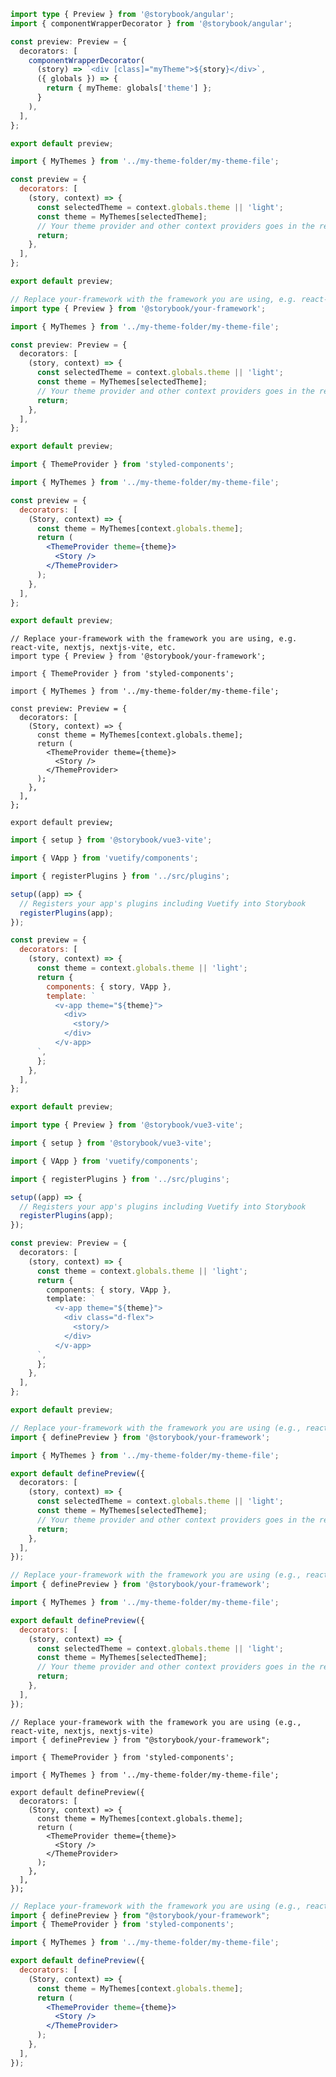 ```ts filename=".storybook/preview.js" renderer="angular" language="ts"
import type { Preview } from '@storybook/angular';
import { componentWrapperDecorator } from '@storybook/angular';

const preview: Preview = {
  decorators: [
    componentWrapperDecorator(
      (story) => `<div [class]="myTheme">${story}</div>`,
      ({ globals }) => {
        return { myTheme: globals['theme'] };
      }
    ),
  ],
};

export default preview;
```

```js filename=".storybook/preview.js" renderer="common" language="js" tabTitle="CSF 3"
import { MyThemes } from '../my-theme-folder/my-theme-file';

const preview = {
  decorators: [
    (story, context) => {
      const selectedTheme = context.globals.theme || 'light';
      const theme = MyThemes[selectedTheme];
      // Your theme provider and other context providers goes in the return statement
      return;
    },
  ],
};

export default preview;
```

```ts filename=".storybook/preview.ts" renderer="common" language="ts" tabTitle="CSF 3"
// Replace your-framework with the framework you are using, e.g. react-vite, nextjs, vue3-vite, etc.
import type { Preview } from '@storybook/your-framework';

import { MyThemes } from '../my-theme-folder/my-theme-file';

const preview: Preview = {
  decorators: [
    (story, context) => {
      const selectedTheme = context.globals.theme || 'light';
      const theme = MyThemes[selectedTheme];
      // Your theme provider and other context providers goes in the return statement
      return;
    },
  ],
};

export default preview;
```

```jsx filename=".storybook/preview.js|jsx" renderer="react" language="js" tabTitle="CSF 3"
import { ThemeProvider } from 'styled-components';

import { MyThemes } from '../my-theme-folder/my-theme-file';

const preview = {
  decorators: [
    (Story, context) => {
      const theme = MyThemes[context.globals.theme];
      return (
        <ThemeProvider theme={theme}>
          <Story />
        </ThemeProvider>
      );
    },
  ],
};

export default preview;
```

```tsx filename=".storybook/preview.ts|tsx" renderer="react" language="ts" tabTitle="CSF 3"
// Replace your-framework with the framework you are using, e.g. react-vite, nextjs, nextjs-vite, etc.
import type { Preview } from '@storybook/your-framework';

import { ThemeProvider } from 'styled-components';

import { MyThemes } from '../my-theme-folder/my-theme-file';

const preview: Preview = {
  decorators: [
    (Story, context) => {
      const theme = MyThemes[context.globals.theme];
      return (
        <ThemeProvider theme={theme}>
          <Story />
        </ThemeProvider>
      );
    },
  ],
};

export default preview;
```

```js filename=".storybook/preview.js" renderer="vue" language="js"
import { setup } from '@storybook/vue3-vite';

import { VApp } from 'vuetify/components';

import { registerPlugins } from '../src/plugins';

setup((app) => {
  // Registers your app's plugins including Vuetify into Storybook
  registerPlugins(app);
});

const preview = {
  decorators: [
    (story, context) => {
      const theme = context.globals.theme || 'light';
      return {
        components: { story, VApp },
        template: `
          <v-app theme="${theme}">
            <div>
              <story/>
            </div>
          </v-app>
      `,
      };
    },
  ],
};

export default preview;
```

```ts filename=".storybook/preview.ts" renderer="vue" language="ts"
import type { Preview } from '@storybook/vue3-vite';

import { setup } from '@storybook/vue3-vite';

import { VApp } from 'vuetify/components';

import { registerPlugins } from '../src/plugins';

setup((app) => {
  // Registers your app's plugins including Vuetify into Storybook
  registerPlugins(app);
});

const preview: Preview = {
  decorators: [
    (story, context) => {
      const theme = context.globals.theme || 'light';
      return {
        components: { story, VApp },
        template: `
          <v-app theme="${theme}">
            <div class="d-flex">
              <story/>
            </div>
          </v-app>
      `,
      };
    },
  ],
};

export default preview;
```

```ts filename=".storybook/preview.ts" renderer="react" language="ts" tabTitle="CSF Next 🧪"
// Replace your-framework with the framework you are using (e.g., react-vite, nextjs, nextjs-vite)
import { definePreview } from '@storybook/your-framework';

import { MyThemes } from '../my-theme-folder/my-theme-file';

export default definePreview({
  decorators: [
    (story, context) => {
      const selectedTheme = context.globals.theme || 'light';
      const theme = MyThemes[selectedTheme];
      // Your theme provider and other context providers goes in the return statement
      return;
    },
  ],
});

```

<!-- JS snippets still needed while providing both CSF 3 & Next -->

```js filename=".storybook/preview.js" renderer="react" language="js" tabTitle="CSF Next 🧪"
// Replace your-framework with the framework you are using (e.g., react-vite, nextjs, nextjs-vite)
import { definePreview } from '@storybook/your-framework';

import { MyThemes } from '../my-theme-folder/my-theme-file';

export default definePreview({
  decorators: [
    (story, context) => {
      const selectedTheme = context.globals.theme || 'light';
      const theme = MyThemes[selectedTheme];
      // Your theme provider and other context providers goes in the return statement
      return;
    },
  ],
});

```

```tsx filename=".storybook/preview.ts|tsx" renderer="react" language="ts" tabTitle="CSF Next 🧪"
// Replace your-framework with the framework you are using (e.g., react-vite, nextjs, nextjs-vite)
import { definePreview } from "@storybook/your-framework";

import { ThemeProvider } from 'styled-components';

import { MyThemes } from '../my-theme-folder/my-theme-file';

export default definePreview({
  decorators: [
    (Story, context) => {
      const theme = MyThemes[context.globals.theme];
      return (
        <ThemeProvider theme={theme}>
          <Story />
        </ThemeProvider>
      );
    },
  ],
});
```

<!-- JS snippets still needed while providing both CSF 3 & Next -->

```jsx filename=".storybook/preview.js|jsx" renderer="react" language="js" tabTitle="CSF Next 🧪"
// Replace your-framework with the framework you are using (e.g., react-vite, nextjs, nextjs-vite)
import { definePreview } from "@storybook/your-framework";
import { ThemeProvider } from 'styled-components';

import { MyThemes } from '../my-theme-folder/my-theme-file';

export default definePreview({
  decorators: [
    (Story, context) => {
      const theme = MyThemes[context.globals.theme];
      return (
        <ThemeProvider theme={theme}>
          <Story />
        </ThemeProvider>
      );
    },
  ],
});
```
